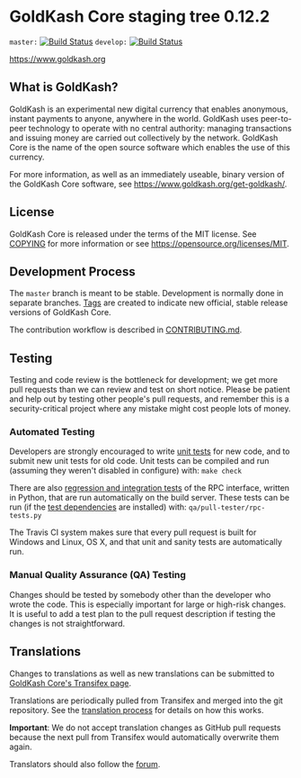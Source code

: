 GoldKash Core staging tree 0.12.2
===============================

`master:` [![Build Status](https://travis-ci.org/goldkashpay/goldkash.svg?branch=master)](https://travis-ci.org/goldkashpay/goldkash) `develop:` [![Build Status](https://travis-ci.org/goldkashpay/goldkash.svg?branch=develop)](https://travis-ci.org/goldkashpay/goldkash/branches)

https://www.goldkash.org


What is GoldKash?
----------------

GoldKash is an experimental new digital currency that enables anonymous, instant
payments to anyone, anywhere in the world. GoldKash uses peer-to-peer technology
to operate with no central authority: managing transactions and issuing money
are carried out collectively by the network. GoldKash Core is the name of the open
source software which enables the use of this currency.

For more information, as well as an immediately useable, binary version of
the GoldKash Core software, see https://www.goldkash.org/get-goldkash/.


License
-------

GoldKash Core is released under the terms of the MIT license. See [COPYING](COPYING) for more
information or see https://opensource.org/licenses/MIT.

Development Process
-------------------

The `master` branch is meant to be stable. Development is normally done in separate branches.
[Tags](https://github.com/goldkashpay/goldkash/tags) are created to indicate new official,
stable release versions of GoldKash Core.

The contribution workflow is described in [CONTRIBUTING.md](CONTRIBUTING.md).

Testing
-------

Testing and code review is the bottleneck for development; we get more pull
requests than we can review and test on short notice. Please be patient and help out by testing
other people's pull requests, and remember this is a security-critical project where any mistake might cost people
lots of money.

### Automated Testing

Developers are strongly encouraged to write [unit tests](/doc/unit-tests.md) for new code, and to
submit new unit tests for old code. Unit tests can be compiled and run
(assuming they weren't disabled in configure) with: `make check`

There are also [regression and integration tests](/qa) of the RPC interface, written
in Python, that are run automatically on the build server.
These tests can be run (if the [test dependencies](/qa) are installed) with: `qa/pull-tester/rpc-tests.py`

The Travis CI system makes sure that every pull request is built for Windows
and Linux, OS X, and that unit and sanity tests are automatically run.

### Manual Quality Assurance (QA) Testing

Changes should be tested by somebody other than the developer who wrote the
code. This is especially important for large or high-risk changes. It is useful
to add a test plan to the pull request description if testing the changes is
not straightforward.

Translations
------------

Changes to translations as well as new translations can be submitted to
[GoldKash Core's Transifex page](https://www.transifex.com/projects/p/goldkash/).

Translations are periodically pulled from Transifex and merged into the git repository. See the
[translation process](doc/translation_process.md) for details on how this works.

**Important**: We do not accept translation changes as GitHub pull requests because the next
pull from Transifex would automatically overwrite them again.

Translators should also follow the [forum](https://www.goldkash.org/forum/topic/goldkash-worldwide-collaboration.88/).
